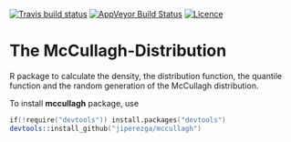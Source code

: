 [![Travis build status](https://travis-ci.org/jiperezga/mccullagh.svg?branch=master)](https://travis-ci.org/jiperezga/mccullagh)
[![AppVeyor Build Status](https://ci.appveyor.com/api/projects/status/github/jiperezga/mccullagh?branch=master&svg=true)](https://ci.appveyor.com/project/jiperezga/mccullagh)
[![Licence](https://img.shields.io/badge/licence-GPL--3-blue.svg)](https://www.gnu.org/licenses/gpl-3.0.en.html)

# The McCullagh-Distribution
R package to calculate the density, the distribution function, the quantile function and the random generation of the McCullagh distribution.

To install **mccullagh** package, use

```s
if(!require("devtools")) install.packages("devtools")
devtools::install_github("jiperezga/mccullagh")
```
